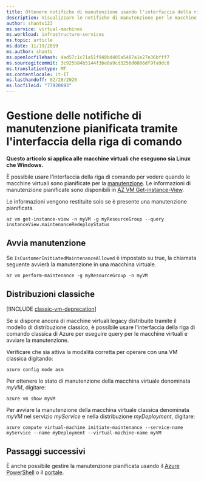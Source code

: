 ```yaml
---
title: Ottenere notifiche di manutenzione usando l'interfaccia della riga di comando
description: Visualizzare le notifiche di manutenzione per le macchine virtuali in esecuzione in Azure e avviare la manutenzione Self-Service usando l'interfaccia della riga di comando di Azure.
author: shants123
ms.service: virtual-machines
ms.workload: infrastructure-services
ms.topic: article
ms.date: 11/19/2019
ms.author: shants
ms.openlocfilehash: 4ad57c1c71a51f948bd405a5487a1e27e36bfff7
ms.sourcegitcommit: 3c925b84b5144f3be0a9cd3256d0886df9fa9dc0
ms.translationtype: MT
ms.contentlocale: it-IT
ms.lasthandoff: 02/28/2020
ms.locfileid: "77920893"
---
```

# <a name="handling-planned-maintenance-notifications-using-the-azure-cli"></a>Gestione delle notifiche di manutenzione pianificata tramite l'interfaccia della riga di comando

**Questo articolo si applica alle macchine virtuali che eseguono sia Linux che Windows.**

È possibile usare l'interfaccia della riga di comando per vedere quando le macchine virtuali sono pianificate per la [manutenzione](maintenance-notifications.md). Le informazioni di manutenzione pianificate sono disponibili in [AZ VM Get-instance-View](https://docs.microsoft.com/cli/azure/vm?view=azure-cli-latest#az-vm-get-instance-view).
 
Le informazioni vengono restituite solo se è presente una manutenzione pianificata. 

```azurecli-interactive
az vm get-instance-view -n myVM -g myResourceGroup --query instanceView.maintenanceRedeployStatus
```

## <a name="start-maintenance"></a>Avvia manutenzione

Se `IsCustomerInitiatedMaintenanceAllowed` è impostato su true, la chiamata seguente avvierà la manutenzione in una macchina virtuale.

```azurecli-interactive
az vm perform-maintenance -g myResourceGroup -n myVM 
```

## <a name="classic-deployments"></a>Distribuzioni classiche

[!INCLUDE [classic-vm-deprecation](../../includes/classic-vm-deprecation.md)]

Se si dispone ancora di macchine virtuali legacy distribuite tramite il modello di distribuzione classico, è possibile usare l'interfaccia della riga di comando classica di Azure per eseguire query per le macchine virtuali e avviare la manutenzione.

Verificare che sia attiva la modalità corretta per operare con una VM classica digitando:

```
azure config mode asm
```

Per ottenere lo stato di manutenzione della macchina virtuale denominata *myVM*, digitare:

```
azure vm show myVM 
``` 

Per avviare la manutenzione della macchina virtuale classica denominata *myVM* nel servizio *myService* e nella distribuzione *myDeployment*, digitare:

```
azure compute virtual-machine initiate-maintenance --service-name myService --name myDeployment --virtual-machine-name myVM
```

## <a name="next-steps"></a>Passaggi successivi

È anche possibile gestire la manutenzione pianificata usando il [Azure PowerShell](maintenance-notifications-powershell.md) o il [portale](maintenance-notifications-portal.md).
